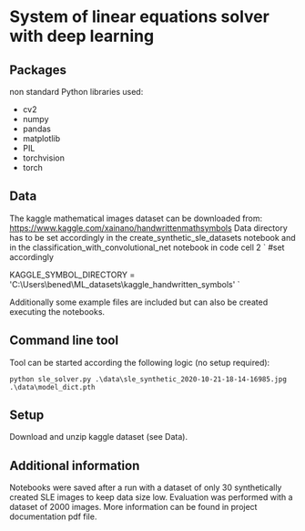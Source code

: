 # System of linear equations solver with deep learning

## Packages
non standard Python libraries used:
* cv2
* numpy
* pandas
* matplotlib
* PIL
* torchvision
* torch

## Data
The kaggle mathematical images dataset can be downloaded from: https://www.kaggle.com/xainano/handwrittenmathsymbols
Data directory has to be set accordingly in the create_synthetic_sle_datasets notebook 
and in the classification_with_convolutional_net notebook  in code cell 2
`
#set accordingly

KAGGLE_SYMBOL_DIRECTORY = 'C:\\Users\\bened\\ML_datasets\\kaggle_handwritten_symbols'
`

Additionally some example files are included but can also be created executing the notebooks.

## Command line tool
Tool can be started according the following logic (no setup required):

` python sle_solver.py .\data\sle_synthetic_2020-10-21-18-14-16985.jpg .\data\model_dict.pth `

## Setup
Download and unzip kaggle dataset (see Data).

## Additional information
Notebooks were saved after a run with a dataset of only 30 synthetically created SLE images to keep data size low. Evaluation was performed with a dataset of 2000 images.
More information can be found in project documentation pdf file.